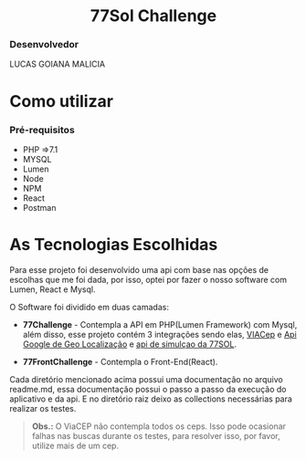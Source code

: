 
<h1 align="center"> 77Sol Challenge </h1>

###  Desenvolvedor<Br>
LUCAS GOIANA MALICIA<br>

# Como utilizar 

### Pré-requisitos

- PHP =>7.1
- MYSQL
- Lumen
- Node
- NPM
- React
- Postman

# As Tecnologias Escolhidas

Para esse projeto foi desenvolvido uma api com base nas opções de escolhas que me foi dada, por isso, optei por fazer o nosso software com Lumen, React e Mysql.

O Software foi dividido em duas camadas:

- **77Challenge** - Contempla a API em PHP(Lumen Framework) com Mysql, além disso, esse projeto contém 3 integrações sendo elas,  <a href="https://viacep.com.br/" target="_blank">VIACep</a> e <a href="https://cloud.google.com/apis?utm_source=google&utm_medium=cpc&utm_campaign=latam-BR-all-pt-dr-SKWS-all-all-trial-p-dr-1011454-LUAC0015755&utm_content=text-ad-none-any-DEV_c-CRE_534667502763-ADGP_Hybrid%20%7C%20SKWS%20-%20PHR%20%7C%20Txt%20~%20API-Management_General-KWID_43700065166693636-kwd-152051905&utm_term=KW_api-ST_API&gclid=CjwKCAiA9aKQBhBREiwAyGP5lcPG4Bn_6zZoUQ4ApUUe0LCZsn-iY2RhngJ87uP05bz4c62NXW-EUhoCx0oQAvD_BwE&gclsrc=aw.ds" target="_blank">Api Google de Geo Localização</a> e <a href="https://www.77sol.com.br/" target="_blank"> api de simulçao da 77SOL</a>.<br>


- **77FrontChallenge** - Contempla o Front-End(React).

Cada diretório mencionado acima possui uma documentação no arquivo readme.md, essa documentação possui o passo a passo da execução do aplicativo e da api. E no diretório raiz deixo as collections necessárias para realizar os testes.

> <b>Obs.:</b> O ViaCEP não contempla todos os ceps. Isso pode ocasionar falhas nas buscas durante os testes, para resolver isso, por favor, utilize mais de um cep.

